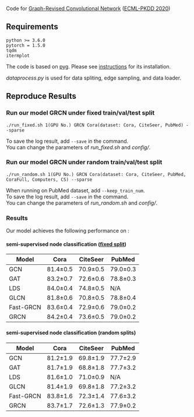 Code for [Graph-Revised Convolutional Network](https://arxiv.org/abs/1911.07123) ([ECML-PKDD 2020](https://ecmlpkdd2020.net/))  

## Requirements
```
python >= 3.6.0
pytorch = 1.5.0
tqdm
itermplot
```
The code is based on [pyg](https://github.com/rusty1s/pytorch_geometric). Please see [instructions](https://pytorch-geometric.readthedocs.io/en/latest/notes/installation.html) for its installation.

*dataprocess.py* is used for data spliting, edge sampling, and data loader.   


## Reproduce Results
### Run our model GRCN under fixed train/val/test split
```
./run_fixed.sh 1(GPU No.) GRCN Cora(dataset: Cora, CiteSeer, PubMed) --sparse
```   
To save the log result, add `--save` in the command.  
You can change the parameters of *run_fixed.sh* and *config/*.    


### Run our model GRCN under random train/val/test split
```
./run_random.sh 1(GPU No.) GRCN Cora(dataset: Cora, CiteSeer, PubMed, CoraFull, Computers, CS) --sparse
```   
When running on PubMed dataset, add `--keep_train_num`.  
To save the log result, add `--save` in the command.  
You can change the parameters of *run_random.sh* and *config/*.    

### Results

Our model achieves the following performance on :

#### semi-supervised node classification ([fixed split](https://arxiv.org/pdf/1603.08861.pdf))

| Model     | Cora     | CiteSeer | PubMed   |
|-----------|----------|----------|----------|
| GCN       | 81.4±0.5 | 70.9±0.5 | 79.0±0.3 |
| GAT       | 83.2±0.7 | 72.6±0.6 | 78.8±0.3 |
| LDS       | 84.0±0.4 | 74.8±0.5 | N/A      |
| GLCN      | 81.8±0.6 | 70.8±0.5 | 78.8±0.4 |
| Fast-GRCN | 83.6±0.4 | 72.9±0.6 | 79.0±0.2 |
| GRCN      | 84.2±0.4 | 73.6±0.5 | 79.0±0.2 |

#### semi-supervised node classification (random splits)   

| Model     | Cora     | CiteSeer | PubMed   |
|-----------|----------|----------|----------|
| GCN       | 81.2±1.9 | 69.8±1.9 | 77.7±2.9 |
| GAT       | 81.7±1.9 | 68.8±1.8 | 77.7±3.2 |
| LDS       | 81.6±1.0 | 71.0±0.9 | N/A      |
| GLCN      | 81.4±1.9 | 69.8±1.8 | 77.2±3.2 |
| Fast-GRCN | 83.8±1.6 | 72.3±1.4 | 77.6±3.2 |
| GRCN      | 83.7±1.7 | 72.6±1.3 | 77.9±0.2 |
